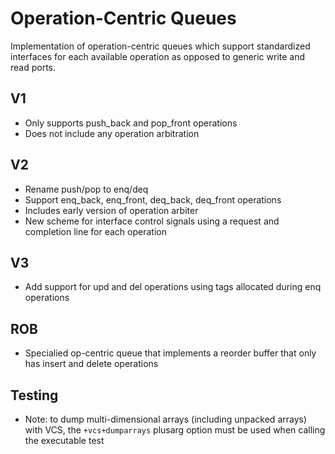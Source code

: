 # Operation-Centric Queues
Implementation of operation-centric queues which support standardized interfaces for each available operation as opposed to generic write and read ports.

## V1
- Only supports push_back and pop_front operations
- Does not include any operation arbitration

## V2
- Rename push/pop to enq/deq
- Support enq_back, enq_front, deq_back, deq_front operations
- Includes early version of operation arbiter
- New scheme for interface control signals using a request and completion line for each operation

## V3
- Add support for upd and del operations using tags allocated during enq operations

## ROB
- Specialied op-centric queue that implements a reorder buffer that only has insert and delete operations

## Testing
- Note: to dump multi-dimensional arrays (including unpacked arrays) with VCS, the `+vcs+dumparrays` plusarg option must be used when calling the executable test